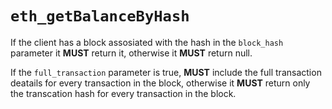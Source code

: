 # `eth_getBalanceByHash`

If the client has a block assosiated with the hash in the `block_hash` parameter it **MUST** return it, otherwise it **MUST** return null.

If the `full_transaction` parameter is true, **MUST** include the full transaction deatails for every transaction in the block, otherwise it **MUST** return only the transcation hash for every transaction in the block.
